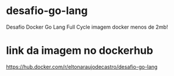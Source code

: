 # desafio-go-lang
Desafio Docker Go Lang Full Cycle imagem docker menos de 2mb!

# link da imagem no dockerhub
https://hub.docker.com/r/eltonaraujodecastro/desafio-go-lang